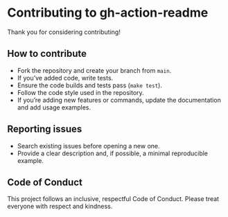 # Contributing to gh-action-readme

Thank you for considering contributing!

## How to contribute

- Fork the repository and create your branch from `main`.
- If you’ve added code, write tests.
- Ensure the code builds and tests pass (`make test`).
- Follow the code style used in the repository.
- If you’re adding new features or commands, update the documentation and add usage examples.

## Reporting issues

- Search existing issues before opening a new one.
- Provide a clear description and, if possible, a minimal reproducible example.

## Code of Conduct

This project follows an inclusive, respectful Code of Conduct. Please treat everyone with respect and kindness.
